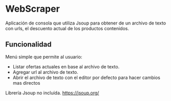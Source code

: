 # WebScraper
 Aplicación de consola que utiliza Jsoup para obtener de un archivo de texto con urls, el descuento actual de los productos contenidos.
 
 ## Funcionalidad
 Menú simple que permite al usuario:
 * Listar ofertas actuales en base al archivo de texto.
 * Agregar url al archivo de texto.
 * Abrir el archivo de texto con el editor por defecto para hacer cambios mas directos
 
 Librería Jsoup no incluída.
 https://jsoup.org/ 
